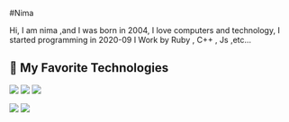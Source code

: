 #Nima 

Hi, I am nima ,and I was born in 2004, I love computers and technology, I started programming in 2020-09 
I Work by Ruby , C++ , Js ,etc...

## 🔧 My Favorite Technologies
![](https://img.shields.io/badge/OS-Linux-informational?style=flat&logo=linux&logoColor=white&color=informational)
![](https://img.shields.io/badge/Code-Ruby-informational?style=flat&logo=ruby&logoColor=white&color=informational)
![](https://img.shields.io/badge/Tools-Selenium-informational?style=flat&logo=selenium&logoColor=white&color=informational)

![](https://github-readme-stats.vercel.app/api/top-langs/?username=nimacpp&bg_color=30,e96443,904e95&title_color=fff&text_color=fff&count_private=true)
![](https://github-readme-stats.vercel.app/api?username=nimacpp&show_icons=true&bg_color=30,e96443,904e95&title_color=fff&text_color=fff&count_private=true)
